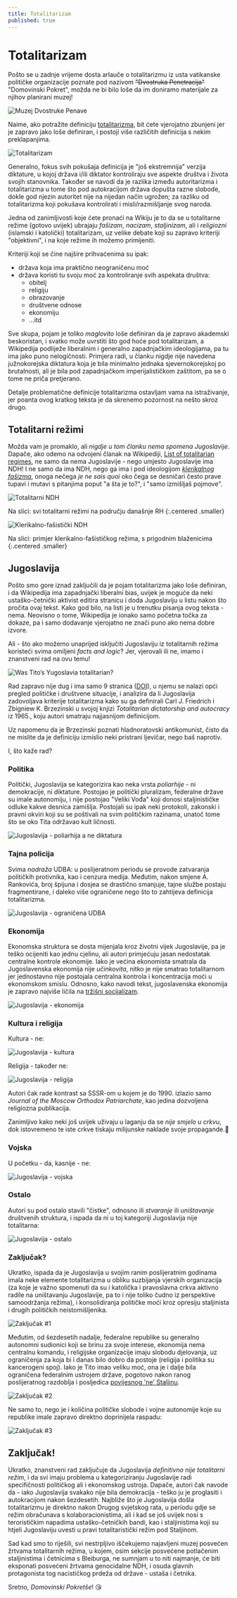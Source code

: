 ```yaml
---
title: Totalitarizam
published: true
---
```


# Totalitarizam

Pošto se u zadnje vrijeme dosta arlauče o totalitarizmu iz usta vatikanske političke organizacije poznate pod nazivom
~~"Dvostruka Penetracija"~~ "Domovinski Pokret", možda ne bi bilo loše da im doniramo materijale za njihov planirani
muzej!

![Muzej Dvostruke Penave](assets/img/totalitarizam-dvostruka-penetracija-penava-muzej.png)

Naime, ako potražite definiciju [totalitarizma][wiki], bit ćete vjerojatno zbunjeni jer je zapravo jako loše definiran,
i postoji više različitih definicija s nekim preklapanjima.

![Totalitarizam](assets/img/totalitarizam-wikipedia.png)

Generalno, fokus svih pokušaja definicija je "još ekstremnija" verzija diktature, u kojoj država i/ili diktator
kontroliraju sve aspekte društva i života svojih stanovnika. Također se navodi da je razlika između autoritarizma i
totalitarizma u tome što pod autokracijom država dopušta razne slobode, dokle god njezin autoritet nije na nijedan način
ugrožen; za razliku od totalitarizma koji pokušava kontrolirati i misli/razmišljanje svog naroda.

Jedna od zanimljivosti koje ćete pronaći na Wikiju je to da se u totalitarne režime (gotovo uvijek) ubrajaju _fašizam_,
_nacizam_, _staljinizam_, ali i _religiozni_ (islamski i katolički) totalitarizam, uz velike debate koji su zapravo
kriteriji "objektivni", i na koje režime ih možemo primijeniti.

Kriteriji koji se čine najšire prihvaćenima su ipak:

* država koja ima praktično neograničenu moć
* država koristi tu svoju moć za kontroliranje svih aspekata društva:
    * obitelj
    * religiju
    * obrazovanje
    * društvene odnose
    * ekonomiju
    * ...itd

Sve skupa, pojam je toliko _maglovito_ loše definiran da je zapravo akademski beskoristan, i svatko može uvrstiti što
god hoće pod totalitarizam, a Wikipedija podliježe liberalnim i generalno zapadnjačkim ideologijama, pa tu ima jako puno
nelogičnosti. Primjera radi, u članku nigdje nije navedena južnokorejska diktatura koja je bila minimalno jednaka
sjevernokorejskoj po brutalnosti, ali je bila pod zapadnjačkom imperijalističkom zaštitom, pa se o tome ne priča
pretjerano.

Detalje problematične definicije totalitarizma ostavljam vama na istraživanje, jer poanta ovog kratkog teksta je da
skrenemo pozornost na nešto skroz drugo.

## Totalitarni režimi

Možda vam je promaklo, ali _nigdje u tom članku nema spomena Jugoslavije_. Dapače, ako odemo na odvojeni članak na
Wikipediji, [List of totalitarian regimes][wiki-list], ne samo da nema Jugoslavije - nego umjesto Jugoslavije ima NDH! I
ne samo da ima NDH, nego ga ima i pod ideologijom [_klerikalnog fašizma_][clerical-fascism], onoga nečega _je ne sais
quoi_ oko čega se desničari često prave tupavi i mutavi s pitanjima poput "a šta je to?", i "samo izmišljaš pojmove".

![Totalitarni NDH](assets/img/totalitarizam-ndh.png)

Na slici: svi totalitarni režimi na području današnje RH
{:.centered .smaller}

![Klerikalno-fašistički NDH](assets/img/totalitarizam-klerikalni-fasizam.png)

Na slici: primjer klerikalno-fašističkog režima, s prigodnim blaženicima
{:.centered .smaller}

## Jugoslavija

Pošto smo gore iznad zaključili da je pojam totalitarizma jako loše definiran, i da Wikipedija ima zapadnjački
liberalni bias, uvijek je moguće da neki ustaško-četnički aktivist editira stranicu i doda Jugoslaviju u listu nakon što
pročita ovaj tekst. Kako god bilo, na listi je u trenutku pisanja ovog teksta - nema. Neovisno o tome, Wikipedija je
ionako samo početna točka za dokaze, pa i samo dodavanje vjerojatno ne znači puno ako nema dobre izvore.

Ali - što ako možemo unaprijed isključiti Jugoslaviju iz totalitarnih režima koristeći svima omiljeni _facts and logic_?
Jer, vjerovali ili ne, imamo i znanstveni rad na ovu temu!

![Was Tito’s Yugoslavia totalitarian?](assets/img/totalitarizam-jugoslavija.png)

Rad zapravo nije dug i ima samo 9 stranica ([DOI][]), u njemu se nalazi opći pregled političke i društvene situacije, i
analizira da li Jugoslavija zadovoljava kriterije totalitarizma kako su ga definirali Carl J. Friedrich i Zbigniew K.
Brzezinski u svojoj knjizi _Totalitarian dictatorship and autocracy_ iz 1965., koju autori smatraju najjasnijom
definicijom.

Uz napomenu da je Brzezinski poznati hladnoratovski antikomunist, čisto da ne mislite da je definiciju izmislio neki
pristrani ljevičar, nego baš naprotiv.

I, što kaže rad?

### Politika

Politički, Jugoslavija se kategorizira kao neka vrsta _poliarhije_ - ni demokracije, ni diktature. Postojao je politički
pluralizam, federalne države su imale autonomiju, i nije postojao "Veliki Vođa" koji donosi staljinističke odluke kakve
desnica zamišlja. Postojali su ipak neki protokoli, zakonski i pravni okviri koji su se poštivali na svim političkim
razinama, unatoč tome što se oko Tita održavao kult ličnosti.

![Jugoslavija - poliarhija a ne diktatura](assets/img/totalitarizam-polyarchy.png)

### Tajna policija

Svima _nadraža_ UDBA: u poslijeratnom periodu se provode zatvaranja političkih protivnika, kao i cenzura medija.
Međutim, nakon smjene A. Rankovića, broj špijuna i dosjea se drastično smanjuje, tajne službe postaju fragmentirane,
i daleko više ograničene nego što to zahtijeva definicija totalitarizma.

![Jugoslavija - ograničena UDBA](assets/img/totalitarizam-udba.png)

### Ekonomija

Ekonomska struktura se dosta mijenjala kroz životni vijek Jugoslavije, pa je teško ocijeniti kao jednu cjelinu, ali
autori primjećuju jasan nedostatak centralne kontrole ekonomije. Iako je većina ekonomista smatrala da Jugoslavenska
ekonomija nije _učinkovita_, nitko je nije smatrao totalitarnom jer jednostavno nije postojala centralna kontrola i
koncentracija moći u ekonomskom smislu. Odnosno, kako navodi tekst, jugoslavenska ekonomija je zapravo najviše ličila na
[tržišni socijalizam][market-socialism].

![Jugoslavija - ekonomija](assets/img/totalitarizam-jugoslavija-ekonomija.png)

### Kultura i religija

Kultura - ne:

![Jugoslavija - kultura](assets/img/totalitarizam-jugoslavija-kultura.png)

Religija - također ne:

![Jugoslavija - religija](assets/img/totalitarizam-jugoslavija-religija.png)

Autori čak rade kontrast sa SSSR-om u kojem je do 1990. izlazio samo _Journal of the Moscow Orthodox Patriarchate_,
kao jedina dozvoljena religiozna publikacija.

Zanimljivo kako neki još uvijek uživaju u laganju da se _nije smjelo u crkvu_, dok istovremeno te iste crkve tiskaju
milijunske naklade svoje propagande.<span class="blend">&#x1f921;</span>

### Vojska

U početku - da, kasnije - ne:

![Jugoslavija - vojska](assets/img/totalitarizam-jugoslavija-vojska.png)

### Ostalo

Autori su pod ostalo stavili "čistke", odnosno ili _stvaranje_ ili _uništavanje_ društvenih struktura, i ispada da ni u
toj kategoriji Jugoslavija nije totalitarna:

![Jugoslavija - ostalo](assets/img/totalitarizam-jugoslavija-ostalo.png)


### Zaključak?

Ukratko, ispada da je Jugoslavija u svojim ranim poslijeratnim godinama imala neke elemente totalitarizma u obliku
suzbijanja vjerskih organizacija (za koje je važno spomenuti da su i katolička i pravoslavna crkva aktivno radile na
uništavanju Jugoslavije, pa to i nije toliko čudno iz perspektive samoodržanja režima), i konsolidiranja političke moći
kroz opresiju staljinista i drugih političkih neistomišljenika.

![Zaključak #1](assets/img/totalitarizam-zakljucak-1.png)

Međutim, od šezdesetih nadalje, federalne republike su generalno autonomni sudionici koji se brinu za svoje interese,
ekonomija nema centralnu komandu, i religijske organizacije imaju slobodu djelovanja, uz ograničenja za koja bi i danas
bilo dobro da postoje (religija i politika su kancerogeni spoj). Iako je Tito imao veliku moć, ona je i dalje bila
ograničena federalnim ustrojem države, pogotovo nakon ranog poslijeratnog razdoblja i posljedica [povijesnog 'ne'
Staljinu][tito-stalin-split].

![Zaključak #2](assets/img/totalitarizam-zakljucak-2.png)

Ne samo to, nego je i količina političke slobode i vojne autonomije koje su republike imale zapravo direktno doprinijela
raspadu:

![Zaključak #3](assets/img/totalitarizam-zakljucak-3.png)

## Zaključak!

Ukratko, znanstveni rad zaključuje da Jugoslavija _definitivno nije totalitarni režim_, i da svi imaju problema
u kategoriziranju Jugoslavije radi specifičnosti političkog ali i ekonomskog ustroja. Dapače, autori čak navode da -
iako Jugoslavija svakako nije bila demokracija - teško ju je proglasiti i autokracijom nakon šezdesetih. Najbliže što je
Jugoslavija došla totalitarizmu je direktno nakon Drugog svjetskog rata, u periodu gdje se režim obračunava s
kolaboracionistima, ali i kad se još uvijek nosi s terorističkim napadima ustaško-četničkih bandi, kao i staljinistima
koji su htjeli Jugoslaviju uvesti u pravi totalitaristički režim pod Staljinom.

Sad kad smo to riješili, svi nestrpljivo iščekujemo najavljeni muzej posvećen žrtvama totalitarnih režima, u kojem, osim
sekcije posvećene potlačenim staljinistima i četnicima s Bleiburga, ne sumnjam u to niti najmanje, će biti eksponati
posvećeni žrtvama genocidalne NDH, i osuda glavnih protagonista tog nacističkog prdeža od države - ustaša i četnika.

Sretno, _Domovinski Pokretše_! <span class="blend">&#x1F618;</span>

[wiki]: https://en.wikipedia.org/wiki/Totalitarianism
[wiki-list]: https://en.wikipedia.org/wiki/List_of_totalitarian_regimes
[clerical-fascism]: https://en.wikipedia.org/wiki/Clerical_fascism
[DOI]: https://doi.org/10.1016/j.postcomstud.2014.04.009
[market-socialism]: https://en.wikipedia.org/wiki/Market_socialism
[tito-stalin-split]: https://en.wikipedia.org/wiki/Tito%E2%80%93Stalin_split
